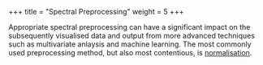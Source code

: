 +++
title = "Spectral Preprocessing"
weight = 5
+++

Appropriate spectral preprocessing can have a significant impact on the subsequently visualised data and output from more advanced techniques such as multivariate anlaysis and machine learning. The most commonly used preprocessing method, but also most contentious, is [normalisation](/basic-usage/preprocessing/normalisation).